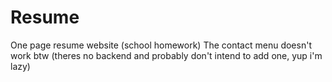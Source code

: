 # Resume
One page resume website (school homework)
The contact menu doesn't work btw (theres no backend and probably don't intend to add one, yup i'm lazy)
